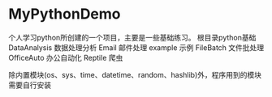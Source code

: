 # MyPythonDemo
个人学习python所创建的一个项目，主要是一些基础练习。
根目录python基础
DataAnalysis 数据处理分析
Email 邮件处理
example 示例
FileBatch 文件批处理
OfficeAuto 办公自动化
Reptile 爬虫

除内置模块(os、sys、time、datetime、random、hashlib)外，程序用到的模块需要自行安装